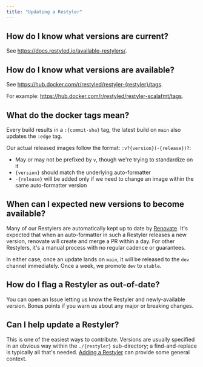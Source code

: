 ```yaml
---
title: "Updating a Restyler"
---
```


## How do I know what versions are current?

See https://docs.restyled.io/available-restylers/.

## How do I know what versions are available?

See https://hub.docker.com/r/restyled/restyler-{restyler}/tags.

For example: https://hub.docker.com/r/restyled/restyler-scalafmt/tags.

## What do the docker tags mean?

Every build results in a `:{commit-sha}` tag, the latest build on `main` also
updates the `:edge` tag.

Our actual released images follow the format: `:v?{version}(-{release})?`:

- May or may not be prefixed by `v`, though we're trying to standardize on it
- `{version}` should match the underlying auto-formatter
- `-{release}` will be added only if we need to change an image within the same
  auto-formatter version

## When can I expected new versions to become available?

Many of our Restylers are automatically kept up to date by
[Renovate](https://github.com/renovatebot/renovate#readme). It's expected that
when an auto-formatter in such a Restyler releases a new version, renovate will
create and merge a PR within a day. For other Restylers, it's a manual process
with no regular cadence or guarantees.

In either case, once an update lands on `main`, it will be released to the `dev`
channel immediately. Once a week, we promote `dev` to `stable`.

## How do I flag a Restyler as out-of-date?

You can open an Issue letting us know the Restyler and newly-available version.
Bonus points if you warn us about any major or breaking changes.

## Can I help update a Restyler?

This is one of the easiest ways to contribute. Versions are usually specified in
an obvious way within the `./{restyler}` sub-directory; a find-and-replace is
typically all that's needed.
[Adding a Restyler](https://github.com/restyled-io/restyled.io/wiki/Adding-a-Restyler)
can provide some general context.
